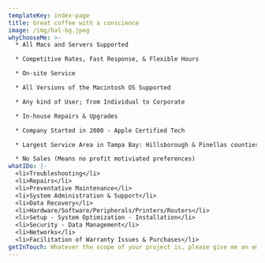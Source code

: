 ```yaml
---
templateKey: index-page
title: Great coffee with a conscience
image: /img/hal-bg.jpeg
whyChooseMe: >-
  * All Macs and Servers Supported

  * Competitive Rates, Fast Response, & Flexible Hours

  * On-site Service

  * All Versions of the Macintosh OS Supported

  * Any kind of User; from Individual to Corporate

  * In-house Repairs & Upgrades

  * Company Started in 2000 - Apple Certified Tech

  * Largest Service Area in Tampa Bay: Hillsborough & Pinellas counties (other areas available)

  * No Sales (Means no profit motiviated preferences)
whatIDo: |-
  <li>Troubleshooting</li>
  <li>Repairs</li>
  <li>Preventative Maintenance</li>
  <li>System Administration & Support</li>
  <li>Data Recovery</li>
  <li>Hardware/Software/Peripherals/Printers/Routers</li>
  <li>Setup - System Optimization - Installation</li>
  <li>Security - Data Management</li>
  <li>Networks</li>
  <li>Facilitation of Warranty Issues & Purchases</li>
getInTouch: Whatever the scope of your project is, please give me an email, text, or call!
---
```

